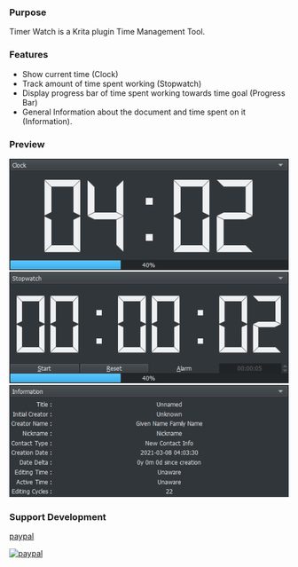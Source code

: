 ### Purpose

Timer Watch is a Krita plugin Time Management Tool.

### Features

* Show current time (Clock)
* Track amount of time spent working (Stopwatch)
* Display progress bar of time spent working towards time goal (Progress Bar)
* General Information about the document and time spent on it (Information).


### Preview
![Picture](https://raw.githubusercontent.com/EyeOdin/timer_watch/master/timer_watch/Previews/clock.png)
![Picture](https://raw.githubusercontent.com/EyeOdin/timer_watch/master/timer_watch/Previews/stopwatch.png)
![Picture](https://raw.githubusercontent.com/EyeOdin/timer_watch/master/timer_watch/Previews/information.png)

### Support Development
[paypal](https://www.paypal.com/donate/?hosted_button_id=9FARNUYBC9R3J)

[![paypal](https://www.paypal.com/donate/?hosted_button_id=9FARNUYBC9R3J "Donation Link")](https://www.paypal.com/donate/?hosted_button_id=9FARNUYBC9R3J)
